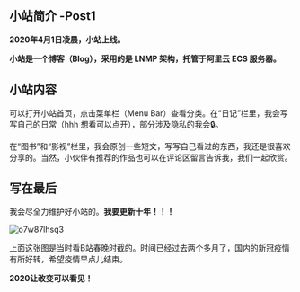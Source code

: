 
## 小站简介 -Post1



**2020年4月1日凌晨，小站上线。**

**小站是一个博客（Blog），采用的是 LNMP 架构，托管于阿里云 ECS 服务器。**



## 小站内容



可以打开小站首页，点击菜单栏（Menu Bar）查看分类。在“日记”栏里，我会写写自己的日常（hhh 想看可以点开），部分涉及隐私的我会🔒。

在“图书”和“影视”栏里，我会原创一些短文，写写自己看过的东西，我还是很喜欢分享的。当然，小伙伴有推荐的作品也可以在评论区留言告诉我，我们一起欣赏。

## 写在最后



我会尽全力维护好小站的。**我要更新十年！！！**

![o7w87lhsq3](https://blog-imghost.oss-cn-shanghai.aliyuncs.com/img/20200829123408.png)

上面这张图是当时看B站春晚时截的。时间已经过去两个多月了，国内的新冠疫情有所好转，希望疫情早点儿结束。

**2020让改变可以看见！**

